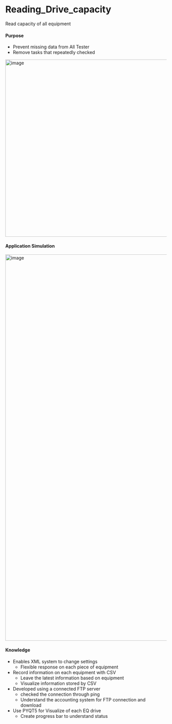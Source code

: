 # Reading_Drive_capacity
Read capacity of all equipment

#### Purpose
- Prevent missing data from All Tester
- Remove tasks that repeatedly checked
<img width="552" alt="image" src="https://github.com/user-attachments/assets/6fa431f2-ab51-45fa-9763-0975a5cf2e98">

#### Application Simulation
<img width="1203" alt="image" src="https://github.com/user-attachments/assets/25090129-d95e-4f44-9744-1029c568fc7c">


#### Knowledge
- Enables XML system to change settings
  - Flexible response on each piece of equipment
- Record information on each equipment with CSV
  - Leave the latest information based on equipment
  - Visualize information stored by CSV
- Developed using a connected FTP server
  - checked the connection through ping
  - Understand the accounting system for FTP connection and download
- Use PYQT5 for Visualize of each EQ drive
  - Create progress bar to understand status
